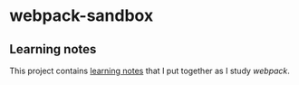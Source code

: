 # webpack-sandbox

## Learning notes
This project contains [learning notes](./notes) that I put together as I study _webpack_.
